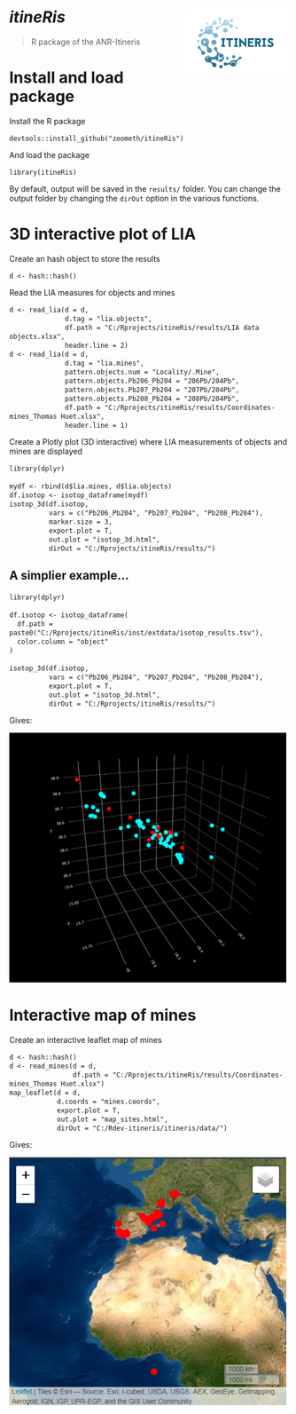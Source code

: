 # ***itineRis*** <img src="https://raw.githubusercontent.com/anr-itineris/itineris/main/www/logo.png" width='200px' align="right"/>
> R package of the ANR-Itineris


# Install and load package

Install the R package

```
devtools::install_github("zoometh/itineRis")
```

And load the package

```
library(itineRis)
```

By default, output will be saved in the `results/` folder. You can change the output folder by changing the `dirOut` option in the various functions.

# 3D interactive plot of LIA

Create an hash object to store the results

```
d <- hash::hash()
```

Read the LIA measures for objects and mines

```
d <- read_lia(d = d,
              d.tag = "lia.objects",
              df.path = "C:/Rprojects/itineRis/results/LIA data objects.xlsx",
              header.line = 2)
d <- read_lia(d = d,
              d.tag = "lia.mines",
              pattern.objects.num = "Locality/.Mine",
              pattern.objects.Pb206_Pb204 = "206Pb/204Pb",
              pattern.objects.Pb207_Pb204 = "207Pb/204Pb",
              pattern.objects.Pb208_Pb204 = "208Pb/204Pb",
              df.path = "C:/Rprojects/itineRis/results/Coordinates-mines_Thomas Huet.xlsx",
              header.line = 1)
```

Create a Plotly plot (3D interactive) where LIA measurements of objects and mines are displayed

```
library(dplyr)

mydf <- rbind(d$lia.mines, d$lia.objects)
df.isotop <- isotop_dataframe(mydf)
isotop_3d(df.isotop,
          vars = c("Pb206_Pb204", "Pb207_Pb204", "Pb208_Pb204"),
          marker.size = 3,
          export.plot = T,
          out.plot = "isotop_3d.html",
          dirOut = "C:/Rprojects/itineRis/results/")
```

## A simplier example...


```
library(dplyr)

df.isotop <- isotop_dataframe(
  df.path = paste0("C:/Rprojects/itineRis/inst/extdata/isotop_results.tsv"),
  color.column = "object"
)

isotop_3d(df.isotop,  
          vars = c("Pb206_Pb204", "Pb207_Pb204", "Pb208_Pb204"),
          export.plot = T,
          out.plot = "isotop_3d.html",
          dirOut = "C:/Rprojects/itineRis/results/")
```

Gives:

<img src="https://raw.githubusercontent.com/zoometh/itineRis/main/results/isotop_3d.png" width='500px'>

# Interactive map of mines

Create an interactive leaflet map of mines

```
d <- hash::hash()
d <- read_mines(d = d,
                df.path = "C:/Rprojects/itineRis/results/Coordinates-mines_Thomas Huet.xlsx")
map_leaflet(d = d,
            d.coords = "mines.coords",
            export.plot = T,
            out.plot = "map_sites.html",
            dirOut = "C:/Rdev-itineris/itineris/data/")
```

Gives:

<img src="https://raw.githubusercontent.com/zoometh/itineRis/main/results/map_sites.png" width='500px'>
